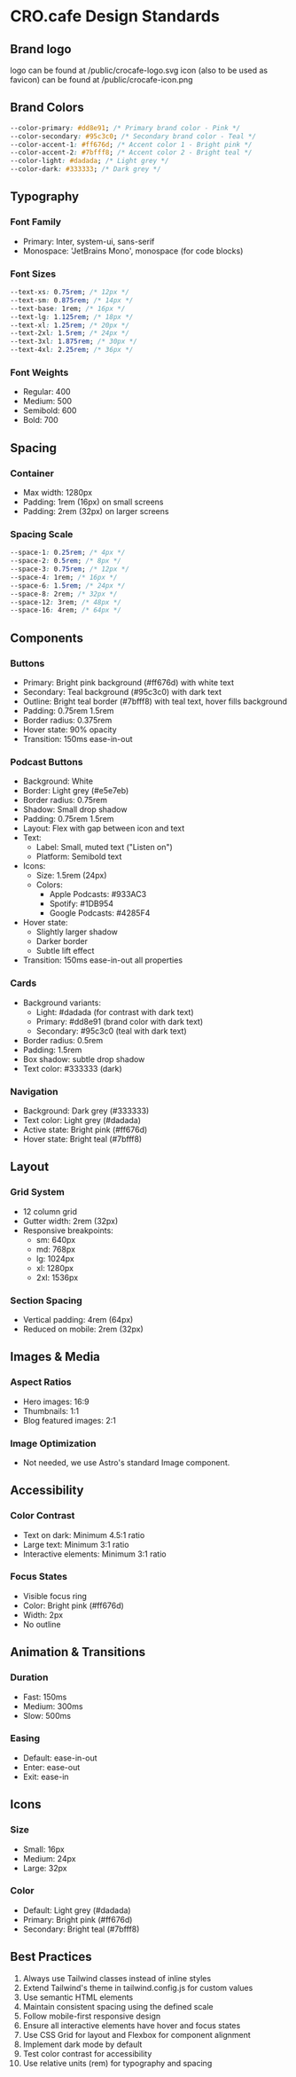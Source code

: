 # CRO.cafe Design Standards

## Brand logo

logo can be found at /public/crocafe-logo.svg
icon (also to be used as favicon) can be found at /public/crocafe-icon.png

## Brand Colors

```css
--color-primary: #dd8e91; /* Primary brand color - Pink */
--color-secondary: #95c3c0; /* Secondary brand color - Teal */
--color-accent-1: #ff676d; /* Accent color 1 - Bright pink */
--color-accent-2: #7bfff8; /* Accent color 2 - Bright teal */
--color-light: #dadada; /* Light grey */
--color-dark: #333333; /* Dark grey */
```

## Typography

### Font Family

- Primary: Inter, system-ui, sans-serif
- Monospace: 'JetBrains Mono', monospace (for code blocks)

### Font Sizes

```css
--text-xs: 0.75rem; /* 12px */
--text-sm: 0.875rem; /* 14px */
--text-base: 1rem; /* 16px */
--text-lg: 1.125rem; /* 18px */
--text-xl: 1.25rem; /* 20px */
--text-2xl: 1.5rem; /* 24px */
--text-3xl: 1.875rem; /* 30px */
--text-4xl: 2.25rem; /* 36px */
```

### Font Weights

- Regular: 400
- Medium: 500
- Semibold: 600
- Bold: 700

## Spacing

### Container

- Max width: 1280px
- Padding: 1rem (16px) on small screens
- Padding: 2rem (32px) on larger screens

### Spacing Scale

```css
--space-1: 0.25rem; /* 4px */
--space-2: 0.5rem; /* 8px */
--space-3: 0.75rem; /* 12px */
--space-4: 1rem; /* 16px */
--space-6: 1.5rem; /* 24px */
--space-8: 2rem; /* 32px */
--space-12: 3rem; /* 48px */
--space-16: 4rem; /* 64px */
```

## Components

### Buttons

- Primary: Bright pink background (#ff676d) with white text
- Secondary: Teal background (#95c3c0) with dark text
- Outline: Bright teal border (#7bfff8) with teal text, hover fills background
- Padding: 0.75rem 1.5rem
- Border radius: 0.375rem
- Hover state: 90% opacity
- Transition: 150ms ease-in-out

### Podcast Buttons

- Background: White
- Border: Light grey (#e5e7eb)
- Border radius: 0.75rem
- Shadow: Small drop shadow
- Padding: 0.75rem 1.5rem
- Layout: Flex with gap between icon and text
- Text:
  - Label: Small, muted text ("Listen on")
  - Platform: Semibold text
- Icons:
  - Size: 1.5rem (24px)
  - Colors:
    - Apple Podcasts: #933AC3
    - Spotify: #1DB954
    - Google Podcasts: #4285F4
- Hover state:
  - Slightly larger shadow
  - Darker border
  - Subtle lift effect
- Transition: 150ms ease-in-out all properties

### Cards

- Background variants:
  - Light: #dadada (for contrast with dark text)
  - Primary: #dd8e91 (brand color with dark text)
  - Secondary: #95c3c0 (teal with dark text)
- Border radius: 0.5rem
- Padding: 1.5rem
- Box shadow: subtle drop shadow
- Text color: #333333 (dark)

### Navigation

- Background: Dark grey (#333333)
- Text color: Light grey (#dadada)
- Active state: Bright pink (#ff676d)
- Hover state: Bright teal (#7bfff8)

## Layout

### Grid System

- 12 column grid
- Gutter width: 2rem (32px)
- Responsive breakpoints:
  - sm: 640px
  - md: 768px
  - lg: 1024px
  - xl: 1280px
  - 2xl: 1536px

### Section Spacing

- Vertical padding: 4rem (64px)
- Reduced on mobile: 2rem (32px)

## Images & Media

### Aspect Ratios

- Hero images: 16:9
- Thumbnails: 1:1
- Blog featured images: 2:1

### Image Optimization

- Not needed, we use Astro's standard Image component.

## Accessibility

### Color Contrast

- Text on dark: Minimum 4.5:1 ratio
- Large text: Minimum 3:1 ratio
- Interactive elements: Minimum 3:1 ratio

### Focus States

- Visible focus ring
- Color: Bright pink (#ff676d)
- Width: 2px
- No outline

## Animation & Transitions

### Duration

- Fast: 150ms
- Medium: 300ms
- Slow: 500ms

### Easing

- Default: ease-in-out
- Enter: ease-out
- Exit: ease-in

## Icons

### Size

- Small: 16px
- Medium: 24px
- Large: 32px

### Color

- Default: Light grey (#dadada)
- Primary: Bright pink (#ff676d)
- Secondary: Bright teal (#7bfff8)

## Best Practices

1. Always use Tailwind classes instead of inline styles
2. Extend Tailwind's theme in tailwind.config.js for custom values
3. Use semantic HTML elements
4. Maintain consistent spacing using the defined scale
5. Follow mobile-first responsive design
6. Ensure all interactive elements have hover and focus states
7. Use CSS Grid for layout and Flexbox for component alignment
8. Implement dark mode by default
9. Test color contrast for accessibility
10. Use relative units (rem) for typography and spacing
